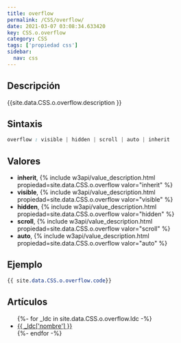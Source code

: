 ```yaml
---
title: overflow
permalink: /CSS/overflow/
date: 2021-03-07 03:08:34.633420
key: CSS.o.overflow
category: CSS
tags: ['propiedad css']
sidebar: 
  nav: css
---
```


## Descripción
{{site.data.CSS.o.overflow.description }}

## Sintaxis
~~~css
overflow : visible | hidden | scroll | auto | inherit
~~~

## Valores
* **inherit**,  {% include w3api/value_description.html propiedad=site.data.CSS.o.overflow valor="inherit" %}
* **visible**,  {% include w3api/value_description.html propiedad=site.data.CSS.o.overflow valor="visible" %}
* **hidden**,  {% include w3api/value_description.html propiedad=site.data.CSS.o.overflow valor="hidden" %}
* **scroll**,  {% include w3api/value_description.html propiedad=site.data.CSS.o.overflow valor="scroll" %}
* **auto**,  {% include w3api/value_description.html propiedad=site.data.CSS.o.overflow valor="auto" %}

## Ejemplo
~~~css
{{ site.data.CSS.o.overflow.code}}
~~~

## Artículos
<ul>
{%- for _ldc in site.data.CSS.o.overflow.ldc -%}
   <li>
       <a href="{{_ldc['url'] }}">{{ _ldc['nombre'] }}</a>
   </li>
{%- endfor -%}
</ul>

